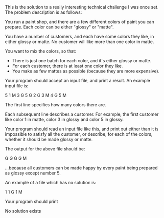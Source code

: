
This is the solution to a really interesting technical challenge I was once set. The problem description is as follows:



You run a paint shop, and there are a few different colors of paint you can prepare.  Each color can be either "glossy" or "matte".

You have a number of customers, and each have some colors they like, in either glossy or matte.  No customer will like more than one color in matte.

You want to mix the colors, so that:
   * There is just one batch for each color, and it's either glossy or matte.
   * For each customer, there is at least one color they like.
   * You make as few mattes as possible (because they are more expensive).

Your program should accept an input file, and print a result.  An example input file is:

5
1 M 3 G 5 G
2 G 3 M 4 G
5 M

The first line specifies how many colors there are.

Each subsequent line describes a customer.  For example, the first customer like color 1 in matte, color 3 in glossy and color 5 in glossy.

Your program should read an input file like this, and print out either than it is impossible to satisfy all the customer, or describe, for each of the colors, whether it should be made glossy or matte.

The output for the above file should be:

G G G G M

...because all customers can be made happy by every paint being prepared as glossy except number 5.

An example of a file which has no solution is:

1
1 G
1 M

Your program should print

No solution exists